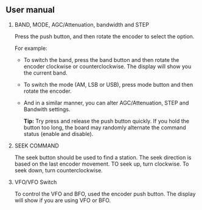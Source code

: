 ## User manual

1. BAND, MODE, AGC/Attenuation, bandwidth and STEP
   
    Press the push button, and then rotate the encoder to select the option.
   
    For example:
   
   * To switch the band, press the band button and then rotate the encoder clockwise or counterclockwise.
     The display will show you the current band.
   
   * To switch the mode (AM, LSB or USB), press mode button and then rotate the encoder.
   
   * And in a similar manner, you can alter AGC/Attenuation, STEP and Bandwith settings.
     
     __Tip:__ Try press and release the push button quickly. If you hold the button too long, the board may randomly alternate the command status (enable and disable).

2. SEEK COMMAND
   
    The seek button should be used to find a station. The seek direction is based on the last encoder movement.
    TO seek up, turn clockwise. To seek down, turn counterclockwise.

3. VFO/VFO Switch
   
    To control the VFO and BFO, used the encoder push button. The display will show if you are using VFO or BFO.
